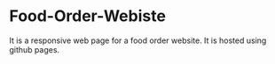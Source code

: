 # Food-Order-Webiste
It is a responsive web page for a food order website.
It is hosted using github pages.
